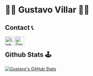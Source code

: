 
<h1>
👨‍💻 Gustavo Villar 👨‍💻 
</h1>

## Contact 📞

<a href="https://www.linkedin.com/in/gustavo-marinatto-92282b21b/" target="_blank" rel="noopener noreferrer">
  <img align="left" alt="LinkdeIN" width="30px" src="https://cdn.jsdelivr.net/npm/simple-icons@v3/icons/linkedin.svg" />
</a>
<a href="mailto:marinatto.gustavo@gmail.com" target="_blank" rel="noopener noreferrer">
  <img align="left" alt="Gmail" width="30px" src="https://cdn.jsdelivr.net/npm/simple-icons@v3/icons/gmail.svg" />
</a>

<br/>

## Github Stats 🕹

[![Gustavo's GitHub Stats](https://github-readme-stats.vercel.app/api?username=gustavo-villar-dev)](https://github.com/anuraghazra/github-readme-stats)
 
                                                                                                                      
                

<!---
gustavo-villar-dev/gustavo-villar-dev is a ✨ special ✨ repository because its `README.md` (this file) appears on your GitHub profile.
You can click the Preview link to take a look at your changes.
--->
